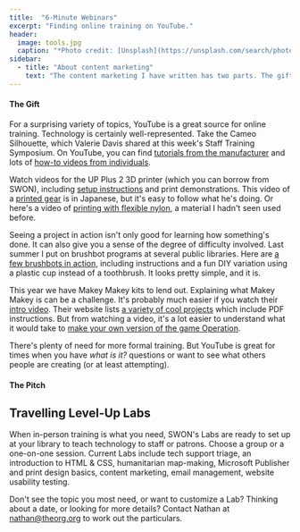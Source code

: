 ```yaml
---
title:  "6-Minute Webinars"
excerpt: "Finding online training on YouTube."
header:
  image: tools.jpg
  caption: "*Photo credit: [Unsplash](https://unsplash.com/search/photos/tools?photo=Kw_zQBAChws)*"
sidebar:
  - title: "About content marketing"
    text: "The content marketing I have written has two parts. The gift, which offers information hopefully valuable enough to make the email worth reading, and the pitch, which sells a product or service related to the gift."
---
```


#### The Gift

For a surprising variety of topics, YouTube is a great source for online training. Technology is certainly well-represented. Take the Cameo Silhouette, which Valerie Davis shared at this week's Staff Training Symposium. On YouTube, you can find [tutorials from the manufacturer](https://www.youtube.com/watch?v=plkDOaH2JEI) and lots of [how-to videos from individuals](https://www.youtube.com/watch?v=xs1HJOCHwO4).

Watch videos for the UP Plus 2 3D printer (which you can borrow from SWON), including [setup instructions](https://www.youtube.com/watch?v=kpatyPvD5oU) and print demonstrations. This video of a [printed gear](https://www.youtube.com/watch?v=2G28tW4XSN8) is in Japanese, but it's easy to follow what he's doing. Or here's a video of [printing with flexible nylon](https://www.youtube.com/watch?v=9RevV4VgJkM), a material I hadn't seen used before.

Seeing a project in action isn't only good for learning how something's done. It can also give you a sense of the degree of difficulty involved. Last summer I put on brushbot programs at several public libraries. Here are [a few brushbots in action](https://www.youtube.com/watch?v=NokyDwFIfOE), including instructions and a fun DIY variation using a plastic cup instead of a toothbrush. It looks pretty simple, and it is.

This year we have Makey Makey kits to lend out. Explaining what Makey Makey is can be a challenge. It's probably much easier if you watch their [intro video](https://www.youtube.com/watch?v=tNLHYRbR07s). Their website lists [a variety of cool projects](http://www.makeymakey.com/guides/) which include PDF instructions. But from watching a video, it's a lot easier to understand what it would take to [make your own version of the game Operation](https://www.youtube.com/watch?v=4KEEqZgFVsg).

There's plenty of need for more formal training. But YouTube is great for times when you have *what is it?* questions or want to see what others people are creating (or at least attempting).


#### The Pitch

## Travelling Level-Up Labs

When in-person training is what you need, SWON's Labs are ready to set up at your library to teach technology to staff or patrons. Choose a group or a one-on-one session. Current Labs include tech support triage, an introduction to HTML & CSS, humanitarian map-making, Microsoft Publisher and print design basics, content marketing, email management, website usability testing.

Don't see the topic you most need, or want to customize a Lab? Thinking about a date, or looking for more details? Contact Nathan at <nathan@theorg.org> to work out the particulars. 


